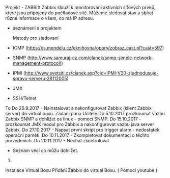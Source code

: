 Projekt - ZABBIX
Zabbix slouží k monitorování aktivních síťových prvků, které jsou připojeny do počítačové sítě.
Můžeme sledovat stav a sbírat různé informace o všem, co má IP adresu. 


- seznámení s projektem

  Metody pro sledovaní
- ICMP (https://is.mendelu.cz/eknihovna/opory/zobraz_cast.pl?cast=597)
- SNMP (http://www.samuraj-cz.com/clanek/snmp-simple-network-management-protocol/)
- IPMI (http://www.svetsiti.cz/clanek.asp?cid=IPMI-V20-zjednodusuje-spravu-serveru-28112005)
- JMX
- SSH/Telnet


 To Do
26.9.2017 - Nainstalovat a nakonfigurovat Zabbix (klient Zabbix server) do virtual boxu.
Zadaní pana Učitele
Do 5.10.2017 prozkoumat vazbu Zabbix SNMP a dohlížet os linux - pomoci SNMP.
Do 15.10.2017 - prozkoumat JMX modul pro Zabbix a nakonfigurovat vazbu java server Zabbix.
Do 27.10.2017 - Napsat první skript pro trigger alarm - nedostatek operační paměti.
Do 10.11.2017 - Zkompletovat dokumentaci o těchto provedenich.
Do 20.11.2017 - Nechat zkontrolovat

+ Seznam vecí co můžu dohlížet.

1)
Instalace Virtual Boxu
Přidání Zabbix do virtual Boxu. ( Pomocí youtube )
